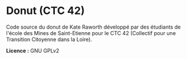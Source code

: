 # Donut (CTC 42)
Code source du donut de Kate Raworth développé par des étudiants de l'école des Mines de Saint-Etienne pour le CTC 42 (Collectif pour une Transition Citoyenne dans la Loire).

**Licence :** GNU GPLv2
